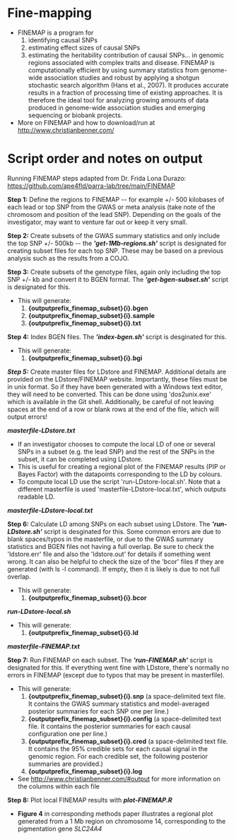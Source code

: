 # Fine-mapping

- FINEMAP is a program for
    1. identifying causal SNPs
    2. estimating effect sizes of causal SNPs
    3. estimating the heritability contribution of causal SNPs...
in genomic regions associated with complex traits and disease. FINEMAP is computationally efficient by using summary statistics from genome-wide association studies and robust by applying a shotgun stochastic search algorithm (Hans et al., 2007). It produces accurate results in a fraction of processing time of existing approaches. It is therefore the ideal tool for analyzing growing amounts of data produced in genome-wide association studies and emerging sequencing or biobank projects.
- More on FINEMAP and how to download/run at http://www.christianbenner.com/

# Script order and notes on output

Running FINEMAP steps adapted from Dr. Frida Lona Durazo: https://github.com/ape4fld/parra-lab/tree/main/FINEMAP

**Step 1:** Define the regions to FINEMAP -- for example +/- 500 kilobases of each lead or top SNP from the GWAS or meta analysis (take note of the chromosom and position of the lead SNP).  Depending on the goals of the investigator, may want to venture far out or keep it very small.

**Step 2:** Create subsets of the GWAS summary statistics and only include the top SNP +/- 500kb -- the ***'get-1Mb-regions.sh'*** script is designated for creating subset files for each top SNP.  These may be based on a previous analysis such as the results from a COJO.

**Step 3:** Create subsets of the genotype files, again only including the top SNP +/- kb and convert it to BGEN format.  The ***'get-bgen-subset.sh'*** script is designated for this.

- This will generate:
    1. **{outputprefix_finemap_subset}{i}.bgen**
    2. **{outputprefix_finemap_subset}{i}.sample**
    3. **{outputprefix_finemap_subset}{i}.txt**

**Step 4:** Index BGEN files.  The ***'index-bgen.sh'*** script is desginated for this.

- This will generate:
    1. **{outputprefix_finemap_subset}{i}.bgi**

***Step 5:*** Create master files for LDstore and FINEMAP.  Additional details are provided on the LDstore/FINEMAP website.  Importantly, these files must be in unix format. So if they have been generated with a Windows text editor, they will  need to be converted.  This can be done using 'dos2unix.exe' which is available in the Git shell. Additionally, be careful of not leaving spaces at the end of a row or blank rows at the end of the file, which will output errors!

***masterfile-LDstore.txt***

- If an investigator chooses to compute the local LD of one or several SNPs in a subset (e.g. the lead SNP) and the rest of the SNPs in the subset, it can be completed using LDstore.
- This is useful for creating a regional plot of the FINEMAP results (PIP or Bayes Factor) with the datapoints corresponding to the LD by colours.
- To compute local LD use the script 'run-LDstore-local.sh'. Note that a different masterfile is used 'masterfile-LDstore-local.txt', which outputs readable LD.

***masterfile-LDstore-local.txt***

**Step 6:** Calculate LD among SNPs on each subset using LDstore.  The ***'run-LDstore.sh'*** script is desginated for this. Some common errors are due to blank spaces/typos in the masterfile, or due to the GWAS summary statistics and BGEN files not having a full overlap. Be sure to check the 'ldstore.err' file and also the 'ldstore.out' for details if something went wrong.  It can also be helpful to check the size of the 'bcor' files if they are generated (with ls -l command). If empty, then it is likely is due to not full overlap.

- This will generate:
    1. **{outputprefix_finemap_subset}{i}.bcor**

***run-LDstore-local.sh***

- This will generate:
    1. **{outputprefix_finemap_subset}{i}.ld**

***masterfile-FINEMAP.txt***

**Step 7:** Run FINEMAP on each subset.  The ***'run-FINEMAP.sh'*** script is designated for this. If everything went fine with LDstore, there's normally no errors in FINEMAP (except due to typos that may be present in masterfile).

- This will generate:
    1. **{outputprefix_finemap_subset}{i}.snp** (a space-delimited text file. It contains the GWAS summary statistics and model-averaged posterior summaries for each SNP one per line.)
    2. **{outputprefix_finemap_subset}{i}.config** (a space-delimited text file. It contains the posterior summaries for each causal configuration one per line.)
    3. **{outputprefix_finemap_subset}{i}.cred** (a space-delimited text file. It contains the 95% credible sets for each causal signal in the genomic region. For each credible set, the following posterior summaries are provided.)
    4. **{outputprefix_finemap_subset}{i}.log**
- See http://www.christianbenner.com/#output for more information on the columns within each file

**Step 8:** Plot local FINEMAP results with ***plot-FINEMAP.R***

- **Figure 4** in corresponding methods paper illustrates a regional plot generated from a 1 Mb region on chromosome 14, corresponding to the pigmentation gene *SLC24A4*
